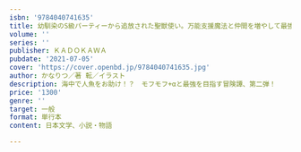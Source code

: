 ```yaml
---
isbn: '9784040741635'
title: 幼馴染のS級パーティーから追放された聖獣使い。万能支援魔法と仲間を増やして最強へ！２
volume: ''
series: ''
publisher: ＫＡＤＯＫＡＷＡ
pubdate: '2021-07-05'
cover: 'https://cover.openbd.jp/9784040741635.jpg'
author: かなりつ／著 転／イラスト
description: 海中で人魚をお助け！？　モフモフ+αと最強を目指す冒険譚、第二弾！
price: '1300'
genre: ''
target: 一般
format: 単行本
content: 日本文学、小説・物語

---
```

